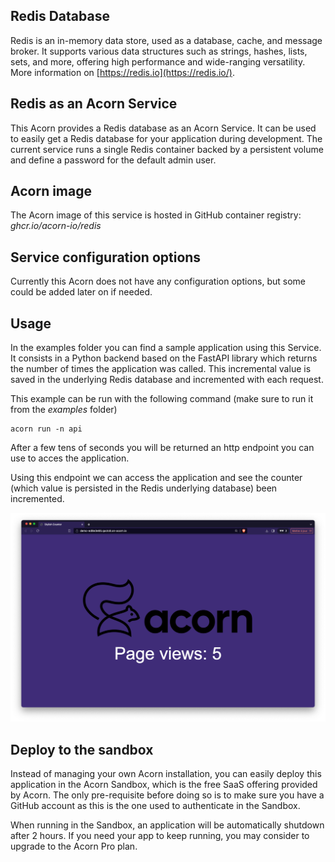 ## Redis Database

Redis is an in-memory data store, used as a database, cache, and message broker. It supports various data structures such as strings, hashes, lists, sets, and more, offering high performance and wide-ranging versatility. More information on [https://redis.io](https://redis.io/).

## Redis as an Acorn Service

This Acorn provides a Redis database as an Acorn Service.  It can be used to easily get a Redis database for your application during development. The current service runs a single Redis container backed by a persistent volume and define a password for the default admin user.

## Acorn image

The Acorn image of this service is hosted in GitHub container registry: *ghcr.io/acorn-io/redis*

## Service configuration options

Currently this Acorn does not have any configuration options, but some could be added later on if needed.

## Usage

In the examples folder you can find a sample application using this Service. It consists in a Python backend based on the FastAPI library which returns the number of times the application was called. This incremental value is saved in the underlying Redis database and incremented with each request.

This example can be run with the following command (make sure to run it from the *examples* folder)

```
acorn run -n api
```

After a few tens of seconds you will be returned an http endpoint you can use to acces the application.

Using this endpoint we can access the application and see the counter (which value is persisted in the Redis underlying database) been incremented.

![UI](./examples/images/ui.png)

## Deploy to the sandbox

Instead of managing your own Acorn installation, you can easily deploy this application in the Acorn Sandbox, which is the free SaaS offering provided by Acorn. The only pre-requisite before doing so is to make sure you have a GitHub account as this is the one used to authenticate in the Sandbox.

When running in the Sandbox, an application will be automatically shutdown after 2 hours. If you need your app to keep running, you may consider to upgrade to the Acorn Pro plan.
